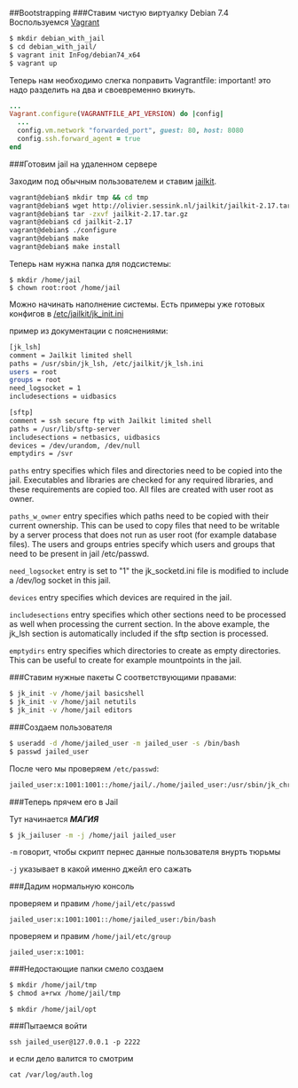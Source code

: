 ##Bootstrapping
###Ставим чистую виртуалку Debian 7.4
Воспользуемся [Vagrant](http://vagrantup.com)

```sh
$ mkdir debian_with_jail
$ cd debian_with_jail/
$ vagrant init InFog/debian74_x64
$ vagrant up
```

Теперь нам необходимо слегка поправить Vagrantfile:
important! это надо разделить на два и своевременно вкинуть.

```ruby
...
Vagrant.configure(VAGRANTFILE_API_VERSION) do |config|
  ...
  config.vm.network "forwarded_port", guest: 80, host: 8080
  config.ssh.forward_agent = true
end
```

###Готовим jail на удаленном сервере

Заходим под обычным пользователем и ставим [jailkit](http://olivier.sessink.nl/jailkit/).

```sh
vagrant@debian$ mkdir tmp && cd tmp
vagrant@debian$ wget http://olivier.sessink.nl/jailkit/jailkit-2.17.tar.gz
vagrant@debian$ tar -zxvf jailkit-2.17.tar.gz
vagrant@debian$ cd jailkit-2.17
vagrant@debian$ ./configure
vagrant@debian$ make
vagrant@debian$ make install
```

Теперь нам нужна папка для подсистемы:

```
$ mkdir /home/jail
$ chown root:root /home/jail
```

Можно начинать наполнение системы. Есть примеры уже готовых конфигов в [/etc/jailkit/jk_init.ini](/jk_init.html)

пример из документации с пояснениями:

```sh
[jk_lsh]
comment = Jailkit limited shell
paths = /usr/sbin/jk_lsh, /etc/jailkit/jk_lsh.ini
users = root
groups = root
need_logsocket = 1
includesections = uidbasics

[sftp]
comment = ssh secure ftp with Jailkit limited shell
paths = /usr/lib/sftp-server
includesections = netbasics, uidbasics
devices = /dev/urandom, /dev/null
emptydirs = /svr
```


`paths` entry specifies which files and directories need to be copied into the jail. Executables and libraries are checked for any required libraries, and these requirements are copied too. All files are created with user root as owner.

`paths_w_owner` entry specifies which paths need to be copied with their current ownership. This can be used to copy files that need to be writable by a server process that does not run as user root (for example database files). The users and groups entries specify which users and groups that need to be present in jail /etc/passwd.

`need_logsocket` entry is set to "1" the jk_socketd.ini file is modified to include a /dev/log socket in this jail.

`devices` entry specifies which devices are required in the jail.

`includesections` entry specifies which other sections need to be processed as well when processing the current section. In the above example, the jk_lsh section is automatically included if the sftp section is processed.

`emptydirs` entry specifies which directories to create as empty directories. This can be useful to create for example mountpoints in the jail.


###Ставим нужные пакеты
С соответствующими правами:

```sh
$ jk_init -v /home/jail basicshell
$ jk_init -v /home/jail netutils
$ jk_init -v /home/jail editors
```

###Создаем пользователя

```sh
$ useradd -d /home/jailed_user -m jailed_user -s /bin/bash
$ passwd jailed_user
```

После чего мы проверяем `/etc/passwd`:

```sh
jailed_user:x:1001:1001::/home/jail/./home/jailed_user:/usr/sbin/jk_chrootsh
```

###Теперь прячем его в Jail

Тут начинается ***МАГИЯ***

```sh
$ jk_jailuser -m -j /home/jail jailed_user
```

`-m` говорит, чтобы скрипт пернес данные пользователя внурть тюрьмы

`-j` указывает в какой именно джейл его сажать

###Дадим нормальную консоль


проверяем и правим `/home/jail/etc/passwd`

```
jailed_user:x:1001:1001::/home/jailed_user:/bin/bash
```

проверяем и правим `/home/jail/etc/group`

```
jailed_user:x:1001:
```

###Недостающие папки смело создаем

```sh
$ mkdir /home/jail/tmp
$ chmod a+rwx /home/jail/tmp
```

```
$ mkdir /home/jail/opt
```

###Пытаемся войти

`ssh jailed_user@127.0.0.1 -p 2222`

и если дело валится то смотрим

`cat /var/log/auth.log`


